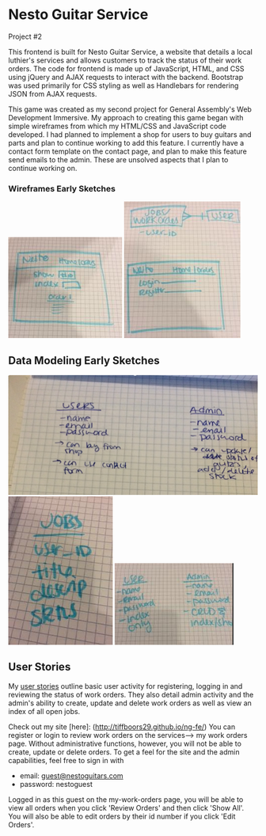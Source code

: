 # Nesto Guitar Service
Project #2

This frontend is built for Nesto Guitar Service, a website that details a local luthier's services and allows customers to track the status of their work orders. The code for frontend is made up of JavaScript, HTML, and CSS using jQuery and AJAX requests to interact with the backend. Bootstrap was used primarily for CSS styling as well as Handlebars for rendering JSON from AJAX requests.



This game was created as my second project for General Assembly's Web Development Immersive. My approach to creating this game began with simple wireframes from which my HTML/CSS and JavaScript code developed. I had planned to implement a shop for users to buy guitars and parts and plan to continue working to add this feature. I currently have a contact form template on the contact page, and plan to make this feature send emails to the admin. These are unsolved aspects that I plan to continue working on.



### Wireframes Early Sketches
![Alt text](/wireframes-user-stories/wireframe1.png)
![Alt text](/wireframes-user-stories/wireframe2.png)

## Data Modeling Early Sketches
![Alt text](/wireframes-user-stories/Data-Model.png)
![Alt text](/wireframes-user-stories/data-model2.png)
![Alt text](/wireframes-user-stories/data-model3.png)

## User Stories
My [user stories](/wireframes-user-stories/user-stories.txt) outline basic user activity for registering, logging in and reviewing the status of work orders. They also detail admin activity and the admin's ability to create, update and delete work orders as well as view an index of all open jobs.


Check out my site [here]: (http://tiffboors29.github.io/ng-fe/)
You can register or login to review work orders on the services--> my work orders page. Without administrative functions, however, you will not be able to create, update or delete orders. To get a feel for the site and the admin capabilities, feel free to sign in with
* email: guest@nestoguitars.com
* password: nestoguest

Logged in as this guest on the my-work-orders page, you will be able to view all orders when you click 'Review Orders' and then click 'Show All'. You will also be able to edit orders by their id number if you click 'Edit Orders'.
